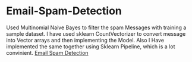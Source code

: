 # Email-Spam-Detection
Used Multinomial Naive Bayes to filter the spam Messages with training a sample dataset. I have used sklearn CountVectorizer to convert message into Vector arrays and then implementing the Model.
Also I Have implemented the same together using Sklearn Pipeline, which is a lot convinient.
[Email Spam Detection](https://colab.research.google.com/drive/1kF6vKhEhFp9HzbR_JPRTp56Q6uikNaE-#scrollTo=1X6-vWM-9BCm)
